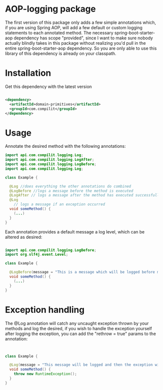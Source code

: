 # AOP-logging package

The first version of this package only adds a few simple annotations which, if you are using Spring AOP, will add a few
default or custom logging statements to each annotated method.
The necessary spring-boot-starter-aop dependency has scope "provided", since I want to make sure nobody actually blindly
takes in
this package without realizing you'd pull in the entire spring-boot-starter-aop dependency. So you are only able to use
this library of this dependency is already on your classpath.

# Installation

Get this dependency with the latest version

```xml

<dependency>
  <artifactId>domain-primitives</artifactId>
  <groupId>com.compilit</groupId>
</dependency>
```

# Usage

Annotate the desired method with the following annotations:

```java
import api.com.compilit.logging.Log;
import api.com.compilit.logging.LogAfter;
import api.com.compilit.logging.LogBefore;
import api.com.compilit.logging.Log;

class Example {

  @Log //does everything the other annotations do combined
  @LogBefore //logs a message before the method is executed
  @LogAfter // logs a message after the method has executed successfully
  @Log
    // logs a message if an exception occurred
  void someMethod() {
    (...)
  }
}
```

Each annotation provides a default message a log level, which can be altered as desired:

```java

import api.com.compilit.logging.LogBefore;
import org.slf4j.event.Level;

class Example {

  @LogBefore(message = "This is a message which will be logged before method execution with log level WARN", level = Level.WARN)
  void someMethod() {
    (...)
  }
}
```

# Exception handling

The @Log annotation will catch any uncaught exception thrown by your methods and log the desired, if you wish
to handle the exception yourself after logging the exception, you can add the "rethrow = true" params to the annotation:

```java


class Example {

  @Log(message = "This message will be logged and then the exception will be rethrown", rethrow = true)
  void someMethod() {
    throw new RuntimeException();
  }
}
```
